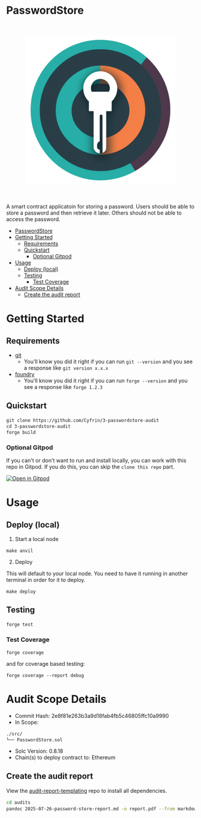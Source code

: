 
# PasswordStore

<br/>
<p align="center">
<img src="./password-store-logo.png" width="400" alt="password-store">
</p>
<br/>

A smart contract applicatoin for storing a password. Users should be able to store a password and then retrieve it later. Others should not be able to access the password. 

- [PasswordStore](#passwordstore)
- [Getting Started](#getting-started)
  - [Requirements](#requirements)
  - [Quickstart](#quickstart)
    - [Optional Gitpod](#optional-gitpod)
- [Usage](#usage)
  - [Deploy (local)](#deploy-local)
  - [Testing](#testing)
    - [Test Coverage](#test-coverage)
- [Audit Scope Details](#audit-scope-details)
  - [Create the audit report](#create-the-audit-report)

# Getting Started

## Requirements

- [git](https://git-scm.com/book/en/v2/Getting-Started-Installing-Git)
  - You'll know you did it right if you can run `git --version` and you see a response like `git version x.x.x`
- [foundry](https://getfoundry.sh/)
  - You'll know you did it right if you can run `forge --version` and you see a response like `forge 1.2.3`

## Quickstart

```
git clone https://github.com/Cyfrin/3-passwordstore-audit
cd 3-passwordstore-audit
forge build
```

### Optional Gitpod

If you can't or don't want to run and install locally, you can work with this repo in Gitpod. If you do this, you can skip the `clone this repo` part.

[![Open in Gitpod](https://gitpod.io/button/open-in-gitpod.svg)](https://gitpod.io/#github.com/Cyfrin/3-passwordstore-audit)

# Usage

## Deploy (local)

1. Start a local node

```
make anvil
```

2. Deploy

This will default to your local node. You need to have it running in another terminal in order for it to deploy.

```
make deploy
```

## Testing

```
forge test
```

### Test Coverage

```
forge coverage
```

and for coverage based testing: 

```
forge coverage --report debug
```

# Audit Scope Details

- Commit Hash:  2e8f81e263b3a9d18fab4fb5c46805ffc10a9990
- In Scope:
```
./src/
└── PasswordStore.sol
```
- Solc Version: 0.8.18
- Chain(s) to deploy contract to: Ethereum

## Create the audit report

View the [audit-report-templating](https://github.com/Cyfrin/audit-report-templating) repo to install all dependencies. 

```bash
cd audits
pandoc 2025-07-26-password-store-report.md -o report.pdf --from markdown --template=eisvogel --listings
```
